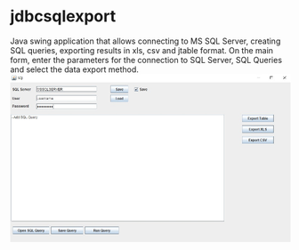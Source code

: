 # jdbcsqlexport
Java swing application that allows connecting to MS SQL Server, creating SQL queries, exporting results in xls, csv and jtable format.
On the main form, enter the parameters for the connection to SQL Server, SQL Queries and select the data export method.
![Main Form](https://github.com/vladimirgligic/jdbcsqlexport/blob/pictures/MainForm.jpg?raw=true)

